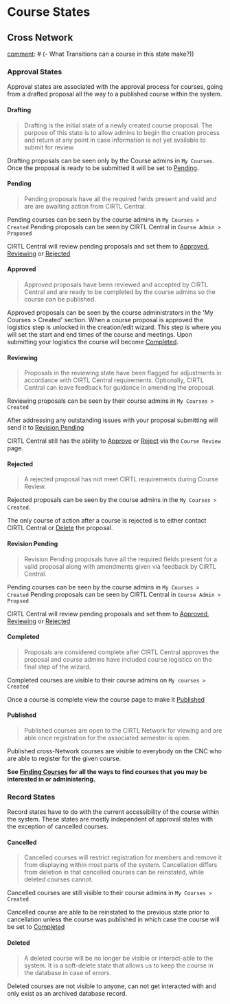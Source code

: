 # Course States

## Cross Network

[comment]: # (Approval State Template)
[comment]: # (- Who can see the course in this state?)
[comment]: # (- Where is this course displayed while in this state?)
[comment]: # (- What Transitions can a course in this state make?))

### Approval States
Approval states are associated with the approval process for courses, going from a drafted proposal all the way to a published course within the system.

#### Drafting
> Drafting is the initial state of a newly created course proposal. The purpose of this state is to allow admins to begin the creation process and return at any point in case information is not yet available to submit for review.

Drafting proposals can be seen only by the Course admins in `My Courses`. 
Once the proposal is ready to be submitted it will be set to [Pending](#pending).

#### Pending
> Pending proposals have all the required fields present and valid and are are awaiting action from CIRTL Central.

Pending courses can be seen by the course admins in `My Courses > Created`
Pending proposals can be seen by CIRTL Central in `Course Admin > Proposed`

CIRTL Central will review pending proposals and set them to [Approved](#approved), [Reviewing](#reviewing) or [Rejected](#rejected)

#### Approved
> Approved proposals have been reviewed and accepted by CIRTL Central and are ready to be completed by the course admins so the course can be published.

Approved proposals can be seen by the course administrators in the 'My Courses > Created' section. When a course proposal is approved the logistics step is unlocked in the creation/edit wizard. This step is where you will set the start and end times of the course and meetings. Upon submitting your logistics the course will become [Completed](#completed).


#### Reviewing
> Proposals in the reviewing state have been flagged for adjustments in accordance with CIRTL Central requirements. Optionally, CIRTL Central can leave feedback for guidance in amending the proposal.

Reviewing proposals can be seen by their course admins in `My Courses > Created`

After addressing any outstanding issues with your proposal submitting will send it to [Revision Pending](#revision-pending)

CIRTL Central still has the ability to [Approve](#approved) or [Reject](#reject) via the `Course Review` page.

#### Rejected
> A rejected proposal has not meet CIRTL requirements during Course Review.

Rejected proposals can be seen by the course admins in the `My Courses > Created`.

The only course of action after a course is rejected is to either contact CIRTL Central or [Delete](#deleted) the proposal.


#### Revision Pending
> Revision Pending proposals have all the required fields present for a valid proposal along with amendments given via feedback by CIRTL Central. 

Pending courses can be seen by the course admins in `My Courses > Created`
Pending proposals can be seen by CIRTL Central in `Course Admin > Propsed`

CIRTL Central will review pending proposals and set them to [Approved](#approved), [Reviewing](#reviewing) or [Rejected](#rejected)

#### Completed
> Proposals are considered complete after CIRTL Central approves the proposal and course admins have included course logistics on the final step of the wizard. 

Completed courses are visible to their course admins on `My courses > Created`

Once a course is complete view the course page to make it [Published](#published)

#### Published
> Published courses are open to the CIRTL Network for viewing and are able once registration for the associated semester is open.

Published cross-Network courses are visible to everybody on the CNC who are able to register for the given course.

**See [Finding Courses](/1.0.0/courses/finding-courses) for all the ways to find courses that you may be interested in or administering.**

### Record States
Record states have to do with the current accessibility of the course within the system. These states are mostly independent of approval states with the exception of cancelled courses.

#### Cancelled
> Cancelled courses will restrict registration for members and remove it from displaying within most parts of the system. Cancellation differs from deletion in that cancelled courses can be reinstated, while deleted courses cannot.

Cancelled courses are still visible to their course admins in `My Courses > Created`

Cancelled course are able to be reinstated to the previous state prior to cancellation unless the course was published in which case the course will be set to [Completed](#completed)

#### Deleted
> A deleted course will be no longer be visible or interact-able to the system. It is a soft-delete state that allows us to keep the course in the database in case of errors.

Deleted courses are not visible to anyone, can not get interacted with and only exist as an archived database record.